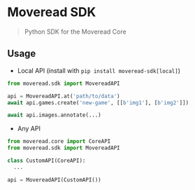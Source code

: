 # Moveread SDK

> Python SDK for the Moveread Core

## Usage

- Local API (install with `pip install moveread-sdk[local]`)

```python
from moveread.sdk import MovereadAPI

api = MovereadAPI.at('path/to/data')
await api.games.create('new-game', [[b'img1'], [b'img2']])

await api.images.annotate(...)
```

- Any API

```python
from moveread.core import CoreAPI
from moveread.sdk import MovereadAPI

class CustomAPI(CoreAPI):
  ...

api = MovereadAPI(CustomAPI())
```